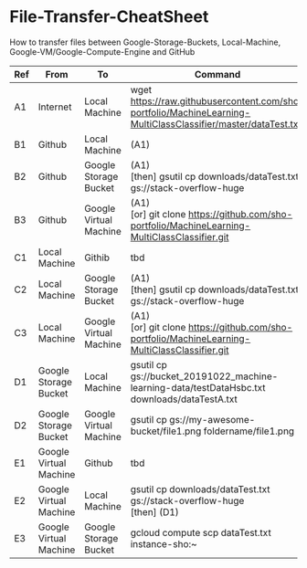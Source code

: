 # File-Transfer-CheatSheet
How to transfer files between Google-Storage-Buckets, Local-Machine, Google-VM/Google-Compute-Engine and GitHub

| Ref | From                   | To                     | Command
| --- | ---------------------- | ---------------------- | ---------------------------------------------------------------------------------------------------------------- 
| A1  | Internet               | Local Machine          | wget https://raw.githubusercontent.com/sho-portfolio/MachineLearning-MultiClassClassifier/master/dataTest.txt    
| B1  | Github                 | Local Machine          | (A1)                                                                                                               
| B2  | Github                 | Google Storage Bucket  | (A1) <br/>[then] gsutil cp downloads/dataTest.txt gs://stack-overflow-huge                                            
| B3  | Github                 | Google Virtual Machine | (A1) <br/>[or] git clone https://github.com/sho-portfolio/MachineLearning-MultiClassClassifier.git                    
| C1  | Local Machine          | Githib                 | tbd
| C2  | Local Machine          | Google Storage Bucket  | (A1) <br/>[then] gsutil cp downloads/dataTest.txt gs://stack-overflow-huge
| C3  | Local Machine          | Google Virtual Machine | (A1) <br/>[or] git clone https://github.com/sho-portfolio/MachineLearning-MultiClassClassifier.git
| D1  | Google Storage Bucket  | Local Machine          | gsutil cp gs://bucket_20191022_machine-learning-data/testDataHsbc.txt downloads/dataTestA.txt 
| D2  | Google Storage Bucket  | Google Virtual Machine | gsutil cp gs://my-awesome-bucket/file1.png foldername/file1.png
| E1  | Google Virtual Machine | Github                 | tbd
| E2  | Google Virtual Machine | Local Machine          | gsutil cp downloads/dataTest.txt gs://stack-overflow-huge <br/> [then] (D1)
| E3  | Google Virtual Machine | Google Storage Bucket  | gcloud compute scp dataTest.txt instance-sho:~


